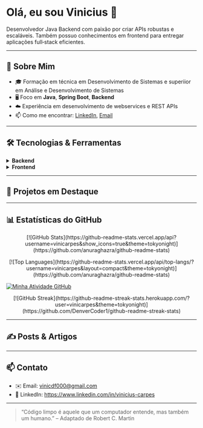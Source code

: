 # Olá, eu sou Vinicius 👋

Desenvolvedor Java Backend com paixão por criar APIs robustas e escaláveis. Também possuo conhecimentos em frontend para entregar aplicações full‑stack eficientes.

---

## 🚀 Sobre Mim

- 🎓 Formação em técnica em Desenvolvimento de Sistemas e superiior em Análise e Desenvolvimento de Sistemas  
- 🖥️ Foco em **Java**, **Spring Boot**, **Backend**  
- ☁️ Experiência em desenvolvimento de webservices e REST APIs   
- 📫 Como me encontrar: [LinkedIn](https://www.linkedin.com/in/vinicius-carpes), [Email](mailto:vinicdf000@gmail.com)

---

## 🛠️ Tecnologias & Ferramentas

<details>
  <summary><strong>Backend</strong></summary>
  
  - **Linguagens**: Java  
  - **Frameworks**: Spring Framework, Spring Web, Spring Security, Spring MVC, Spring Data JPA
  - **Persistência**: Hibernate, JPA, MySQL, PostgreSQL  
  - **Arquitetura**: REST, MVC    
</details>

<details>
  <summary><strong>Frontend</strong></summary>
  
  - **Linguagens**: Java, JavaScript, 
  - **Frameworks/Bibliotecas**: Bootstrap, Thymeleaf, Spring Web  
  - **Markup & Estilos**: HTML5, CSS3, Bootstrap  
</details>

---

## 📂 Projetos em Destaque


---

## 📊 Estatísticas do GitHub

<p align="center">
  [![GitHub Stats](https://github-readme-stats.vercel.app/api?username=vinicarpes&show_icons=true&theme=tokyonight)](https://github.com/anuraghazra/github-readme-stats)  
  <!-- Stats Card: total de commits, PRs, issues, etc. :contentReference[oaicite:0]{index=0} -->
</p>

<p align="center">
  <!-- Top Languages: linguagens mais usadas no seu perfil -->
  [![Top Languages](https://github-readme-stats.vercel.app/api/top-langs/?username=vinicarpes&layout=compact&theme=tokyonight)](https://github.com/anuraghazra/github-readme-stats)  <!-- :contentReference[oaicite:1]{index=1} -->

  <!-- Activity Graph: contribuições dos últimos 31 dias -->
  [![Minha Atividade GitHub](https://github-readme-activity-graph.cyclic.app/graph?username=vinicarpes&theme=github-dark)](https://github.com/Ashutosh00710/github-readme-activity-graph)  <!-- :contentReference[oaicite:2]{index=2} -->
</p>

<p align="center">
  <!-- (Opcional) Streak Stats: sequência atual e recorde de dias com contribuições -->
  [![GitHub Streak](https://github-readme-streak-stats.herokuapp.com/?user=vinicarpes&theme=tokyonight)](https://github.com/DenverCoder1/github-readme-streak-stats)  <!-- :contentReference[oaicite:3]{index=3} -->
</p>



---

## ✍️ Posts & Artigos


---

## 📫 Contato

- ✉️ Email: vinicdf000@gmail.com  
- 💼 LinkedIn: https://www.linkedin.com/in/vinicius-carpes  

---

> “Código limpo é aquele que um computador entende, mas também um humano.” – Adaptado de Robert C. Martin

